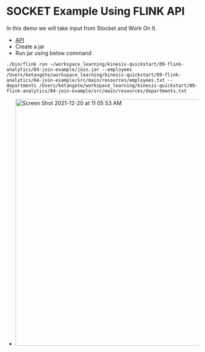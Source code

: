 
# SOCKET Example Using FLINK API

In this demo we will take input from Stocket and Work On It.

- [API](https://nightlies.apache.org/flink/flink-docs-master/docs/dev/datastream/operators/joining/)
- Create a jar 
- Run jar using below command
```
./bin/flink run ~/workspace_learning/kinesis-quickstart/09-flink-analytics/04-join-example/join.jar --employees /Users/ketangote/workspace_learning/kinesis-quickstart/09-flink-analytics/04-join-example/src/main/resources/employees.txt --departments /Users/ketangote/workspace_learning/kinesis-quickstart/09-flink-analytics/04-join-example/src/main/resources/departments.txt 
```
- <img width="646" alt="Screen Shot 2021-12-20 at 11 05 53 AM" src="https://user-images.githubusercontent.com/23295769/146716933-cae115b0-624c-4e32-aec7-1afec5e15a77.png">
